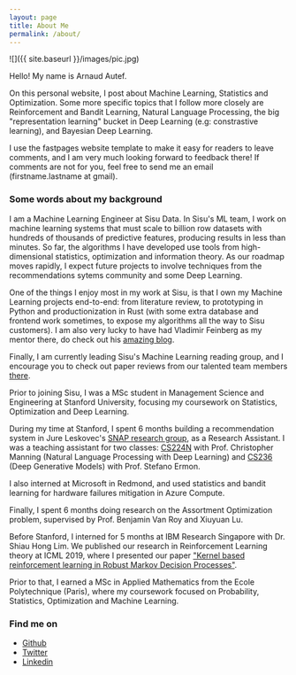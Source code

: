 ```yaml
---
layout: page
title: About Me
permalink: /about/
---
```


![]({{ site.baseurl }}/images/pic.jpg)

Hello! My name is Arnaud Autef.

On this personal website, I post about Machine Learning, Statistics and Optimization. Some more specific topics that I follow more closely are Reinforcement and Bandit Learning, Natural Language Processing, the big "representation learning" bucket in Deep Learning (e.g: constrastive learning), and Bayesian Deep Learning.

I use the fastpages website template to make it easy for readers to leave comments, and I am very much looking forward to feedback there! If comments are not for you, feel free to send me an email (firstname.lastname at gmail).


### Some words about my background


I am a Machine Learning Engineer at Sisu Data. In Sisu's ML team, I work on machine learning systems that must scale to billion row datasets with hundreds of thousands of predictive features, producing results in less than minutes. So far, the algorithms I have developed use tools from high-dimensional statistics, optimization and information theory. As our roadmap moves rapidly, I expect future projects to involve techniques from the recommendations sytems community and some Deep Learning.

One of the things I enjoy most in my work at Sisu, is that I own my Machine Learning projects end-to-end: from literature review, to prototyping in Python and productionization in Rust (with some extra database and frontend work sometimes, to expose my algorithms all the way to Sisu customers). I am also very lucky to have had Vladimir Feinberg as my mentor there, do check out his [amazing blog](https://vladfeinberg.com/).


Finally, I am currently leading Sisu's Machine Learning reading group, and I encourage you to check out paper reviews from our talented team members [there](https://sisudata.com/blog/learning-unsupervised).


Prior to joining Sisu, I was a MSc student in Management Science and Engineering at Stanford University, focusing my coursework on Statistics, Optimization and Deep Learning.


During my time at Stanford, I spent 6 months building a recommendation system in Jure Leskovec's [SNAP research group](http://snap.stanford.edu/), as a Research Assistant. I was a teaching assistant for two classes: [CS224N](http://web.stanford.edu/class/cs224n/) with Prof. Christopher Manning (Natural Language Processing with Deep Learning) and [CS236](https://deepgenerativemodels.github.io/) (Deep Generative Models) with Prof. Stefano Ermon. 


I also interned at Microsoft in Redmond, and used statistics and bandit learning for hardware failures mitigation in Azure Compute.


Finally, I spent 6 months doing research on the Assortment Optimization problem, supervised by Prof. Benjamin Van Roy and Xiuyuan Lu.


Before Stanford, I interned for 5 months at IBM Research Singapore with Dr. Shiau Hong Lim. We published our research in Reinforcement Learning theory at ICML 2019, where I presented our paper ["Kernel based reinforcement learning in Robust Markov Decision Processes"](https://proceedings.mlr.press/v97/lim19a.html).


Prior to that, I earned a MSc in Applied Mathematics from the Ecole Polytechnique (Paris), where my coursework focused on Probability, Statistics, Optimization and Machine Learning.

### Find me on
- [Github](https://github.com/Arnaud15/)
- [Twitter](https://twitter.com/arnaud_autef)
- [Linkedin](https://www.linkedin.com/in/arnaud-autef-3aa5aa12b/)

